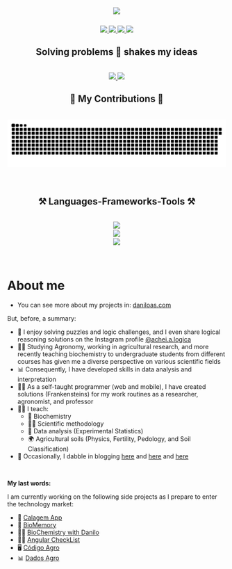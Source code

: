<h1 align="center">
    <img src="https://readme-typing-svg.herokuapp.com/?font=Righteous&size=35&center=true&vCenter=true&width=500&height=70&duration=4000&lines=Hi+There!+👋;+I'm+Danilo+Andrade!;" />
</h1>

<div align="center"> 
  <a href="mailto:danilo_as@live.com">
    <img src="https://img.shields.io/badge/Outlook-0078D4?style=for-the-badge&logo=microsoftoutlook&logoColor=white" />
  </a>
  <a href="https://www.instagram.com/daniloas.com_/" target="_blank">
    <img src="https://img.shields.io/badge/Instagram-E4405F?style=for-the-badge&logo=instagram&logoColor=white" target="_blank" />
  </a>
  <a href="https://www.linkedin.com/in/daniloandradesantos/" target="_blank">
    <img src="https://img.shields.io/badge/LinkedIn-0077B5?style=for-the-badge&logo=linkedin&logoColor=white" target="_blank" />
  </a>
  <a href="https://daniloas.com/en/portfolio/" target="_blank">
     <img src="https://img.shields.io/badge/Portfolio-000000?style=for-the-badge&logo=todoist&logoColor=white" target="_blank" />
  </a>
  <!-- sqlite, safari, google-chrome are other good icon options -->
 
</div>
<div align="center">
    <h2>Solving problems 🧩 shakes my ideas</h2>
</div>
<br />
<div align="center">
  <a href="https://github.com/daniloasdotcom">
  <img height="180em" src="https://github-readme-stats.vercel.app/api?username=daniloasdotcom&show_icons=true&theme=merko&include_all_commits=true&count_private=true"/>
  <img height="180em" src="https://github-readme-stats.vercel.app/api/top-langs/?username=daniloasdotcom&layout=compact&langs_count=7&theme=merko"/>
  </a>
</div>
<div align="center">
  <h2>🐍 My Contributions 🐍</h2>
  <br>
  <img alt="snake eating my contributions" src="https://raw.githubusercontent.com/daniloasdotcom/daniloasdotcom/output/github-contribution-grid-snake.svg" />
  <br/><br/><br/>
</div>

<h2 align="center">⚒️ Languages-Frameworks-Tools ⚒️</h2>
<br/>
<div align="center">
    <img src="https://skillicons.dev/icons?i=r,python,dart" /><br>
    <img src="https://skillicons.dev/icons?i=wordpress,flask,flutter,github,vscode,git,angular" /><br>
    <img src="https://skillicons.dev/icons?i=html,css,javascript" /><br>   
</div>

<br/>
<br/>

# About me
- You can see more about my projects in: [daniloas.com](https://daniloas.com/en/portfolio/)

But, before, a summary:

- 🧩 I enjoy solving puzzles and logic challenges, and I even share logical reasoning solutions on the Instagram profile [@achei.a.logica](https://www.instagram.com/achei.a.logica/)
- 👨‍🌾 Studying Agronomy, working in agricultural research, and more recently teaching biochemistry to undergraduate students from different courses has given me a diverse perspective on various scientific fields
- 📊 Consequently, I have developed skills in data analysis and interpretation
- 👨‍💻 As a self-taught programmer (web and mobile), I have created solutions (Frankensteins) for my work routines as a researcher, agronomist, and professor
- 👨‍🏫 I teach:
  - 🧬 Biochemistry
  - 👨‍🔬 Scientific methodology
  - 🧮 Data analysis (Experimental Statistics)
  - 🌍 Agricultural soils (Physics, Fertility, Pedology, and Soil Classification)
- 📝 Occasionally, I dabble in blogging [here](https://daniloas.com/en/blog_en/) and [here](https://calagemapp.com/blog/) and [here](https://bioquimicacomdanilo.com.br/blog)


<!--
- 🧩 Passionate about problem solving
- 👨‍🌾 Since the beginning of college, working as an agronomist and researcher in plant production
- 📊 Consequently, he developed important data analyst skills
- 👨‍💻 As a self-taught programmer (web and mobile) has been create solutions for daily life as a researcher, agronomist and teacher
- 👨‍🏫 He has been teaching
  at the Federal University of Espírito Santo - Brazil
  - 🧬 Biochemistry
  - 👨‍🔬 Scientific methodology
  - 🧮 Data Analysis (Data Science and Applied Statistics)
  - 🌍 Agricultural Soil (Physics, Fertility, Pedology and Soil Classification)
  - 🌾 Plant Physiology and Plant Nutrition
- 📝 Blogger [here](https://daniloas.com/en/blog_en/) and [here](https://calagemapp.com/blog/) and [here](https://bioquimicacomdanilo.com.br/blog)
- And talk about self-learning and AI [here](https://www.instagram.com/daniloas.com_/)
-->
<br/>


**My last words:**
<!--
- 🔭 Recently worked as Coordinator of Scientific Research on [biochars](https://biochar-es-br.streamlit.app/) while teaching Biochemistry 👨‍🏫 at the Federal University of Espírito Santo - Brazil
--->

I am currently working on the following side projects as I prepare to enter the technology market:

- 📲 [Calagem App](https://calagemapp.com/)
- 📲 [BioMemory](https://play.google.com/store/apps/details?id=com.bioquimica.app_bioquimica.codigo.agro)
- 👨‍🔬 [BioChemistry with Danilo](https://bioquimicacomdanilo.com.br/)
- 👨‍💻 [Angular CheckList](https://daniloasdotcom.github.io/angularchecklist/)
- 🖥 [Código Agro](https://codigoagro.com/)
- 📊 [Dados Agro](https://dadosagro.com/)



<!--
**daniloasdotcom/daniloasdotcom** is a ✨ _special_ ✨ repository because its `README.md` (this file) appears on your GitHub profile.

Here are some ideas to get you started:

- 🔭 I’m currently working on [Código Agro](http://codigoagro.com/)
- 🌱 I’m currently learning ...
- 👯 I’m looking to collaborate on ...
- 🤔 I’m looking for help with ...
- 💬 Ask me about ...
- 📫 How to reach me: ...
- 😄 Pronouns: ...
- ⚡ Fun fact: ...
-->
